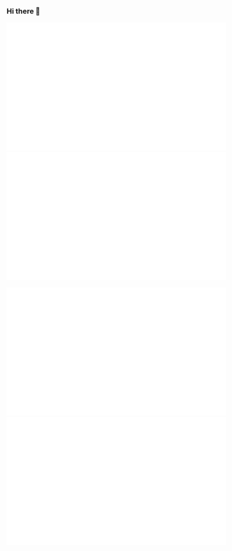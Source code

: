 ### Hi there 👋

<!--
**aboulaakoul-Elwalid/aboulaakoul-Elwalid** is a ✨ _special_ ✨ repository because its `README.md` (this file) appears on your GitHub profile.

Here are some ideas to get you started:

- 🔭 I’m currently working on ...
- 🌱 I’m currently learning ...
- 👯 I’m looking to collaborate on ...
- 🤔 I’m looking for help with ...
- 💬 Ask me about ...
- 📫 How to reach me: ...
- 😄 Pronouns: ...
- ⚡ Fun fact: ...
-->
![](https://raw.githubusercontent.com/aboulaakoul-elwalid/github-stats/master/generated/overview.svg#gh-dark-mode-only)
![](https://raw.githubusercontent.com/aboulaakoul-elwalid/github-stats/master/generated/overview.svg#gh-light-mode-only)

![](https://raw.githubusercontent.com/aboulaakoul-elwalid/github-stats/master/generated/languages.svg#gh-dark-mode-only)
![](https://raw.githubusercontent.com/aboulaakoul-elwalid/github-stats/master/generated/languages.svg#gh-light-mode-only)
